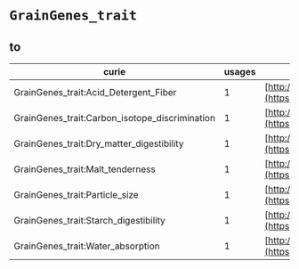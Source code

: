 # `GrainGenes_trait`
## to
| curie                                          |   usages | nodes                                                                                                         |
|------------------------------------------------|----------|---------------------------------------------------------------------------------------------------------------|
| GrainGenes_trait:Acid_Detergent_Fiber          |        1 | [http://purl.obolibrary.org/obo/TO:0002641](https://bioregistry.io/http://purl.obolibrary.org/obo/TO:0002641) |
| GrainGenes_trait:Carbon_isotope_discrimination |        1 | [http://purl.obolibrary.org/obo/TO:0002643](https://bioregistry.io/http://purl.obolibrary.org/obo/TO:0002643) |
| GrainGenes_trait:Dry_matter_digestibility      |        1 | [http://purl.obolibrary.org/obo/TO:0002644](https://bioregistry.io/http://purl.obolibrary.org/obo/TO:0002644) |
| GrainGenes_trait:Malt_tenderness               |        1 | [http://purl.obolibrary.org/obo/TO:0002645](https://bioregistry.io/http://purl.obolibrary.org/obo/TO:0002645) |
| GrainGenes_trait:Particle_size                 |        1 | [http://purl.obolibrary.org/obo/TO:0002646](https://bioregistry.io/http://purl.obolibrary.org/obo/TO:0002646) |
| GrainGenes_trait:Starch_digestibility          |        1 | [http://purl.obolibrary.org/obo/TO:0002647](https://bioregistry.io/http://purl.obolibrary.org/obo/TO:0002647) |
| GrainGenes_trait:Water_absorption              |        1 | [http://purl.obolibrary.org/obo/TO:0002648](https://bioregistry.io/http://purl.obolibrary.org/obo/TO:0002648) |
